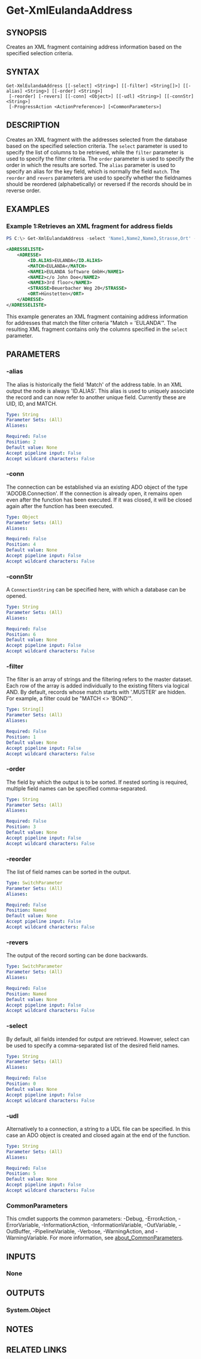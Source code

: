 ﻿---
external help file: EulandaConnect-help.xml
Module Name: EulandaConnect
online version: https://github.com/Eulanda/EulandaConnect/blob/master/docs/Get-XmlEulandaAddress.md
schema: 2.0.0
lastMod: 2024-03-19T06:27:25
---

# Get-XmlEulandaAddress

## SYNOPSIS
Creates an XML fragment containing address information based on the specified selection criteria.

## SYNTAX

```
Get-XmlEulandaAddress [[-select] <String>] [[-filter] <String[]>] [[-alias] <String>] [[-order] <String>]
 [-reorder] [-revers] [[-conn] <Object>] [[-udl] <String>] [[-connStr] <String>]
 [-ProgressAction <ActionPreference>] [<CommonParameters>]
```

## DESCRIPTION
Creates an XML fragment with the addresses selected from the database based on the specified selection criteria. The `select` parameter is used to specify the list of columns to be retrieved, while the `filter` parameter is used to specify the filter criteria. The `order` parameter is used to specify the order in which the results are sorted. The `alias` parameter is used to specify an alias for the key field, which is normally the field `match`. The `reorder` and `revers` parameters are used to specify whether the fieldnames should be reordered (alphabetically) or reversed if the records should be in reverse order.

## EXAMPLES

### Example 1:Retrieves an XML fragment for address fields
```powershell
PS C:\> Get-XmlEulandaAddress -select 'Name1,Name2,Name3,Strasse,Ort' -filter "Match = 'EULANDA'" -udl "C:\temp\Eulanda_1 Eulanda.udl"
```

```xml
<ADRESSELISTE>
    <ADRESSE>
        <ID.ALIAS>EULANDA</ID.ALIAS>
        <MATCH>EULANDA</MATCH>
        <NAME1>EULANDA Software GmbH</NAME1>
        <NAME2>c/o John Doe</NAME2>
        <NAME3>3rd floor</NAME3>
        <STRASSE>Beuerbacher Weg 20</STRASSE>
        <ORT>Hünstetten</ORT>
    </ADRESSE>
</ADRESSELISTE>
```

This example generates an XML fragment containing address information for addresses that match the filter criteria "Match = 'EULANDA'". The resulting XML fragment contains only the columns specified in the `select` parameter.

## PARAMETERS

### -alias
The alias is historically the field 'Match' of the address table. In an XML output the node is always 'ID.ALIAS'. This alias is used to uniquely associate the record and can now refer to another unique field. Currently these are UID, ID,  and MATCH.

```yaml
Type: String
Parameter Sets: (All)
Aliases:

Required: False
Position: 2
Default value: None
Accept pipeline input: False
Accept wildcard characters: False
```

### -conn
The connection can be established via an existing ADO object of the type 'ADODB.Connection'. If the connection is already open, it remains open even after the function has been executed. If it was closed, it will be closed again after the function has been executed.

```yaml
Type: Object
Parameter Sets: (All)
Aliases:

Required: False
Position: 4
Default value: None
Accept pipeline input: False
Accept wildcard characters: False
```

### -connStr
A `ConnectionString` can be specified here, with which a database can be opened.

```yaml
Type: String
Parameter Sets: (All)
Aliases:

Required: False
Position: 6
Default value: None
Accept pipeline input: False
Accept wildcard characters: False
```

### -filter
The filter is an array of strings and the filtering refers to the master dataset. Each row of the array is added individually to the existing filters via logical AND. By default, records whose match starts with '.MUSTER' are hidden. For example, a filter could be "MATCH <> 'BOND'".

```yaml
Type: String[]
Parameter Sets: (All)
Aliases:

Required: False
Position: 1
Default value: None
Accept pipeline input: False
Accept wildcard characters: False
```

### -order
The field by which the output is to be sorted. If nested sorting is required, multiple field names can be specified comma-separated.

```yaml
Type: String
Parameter Sets: (All)
Aliases:

Required: False
Position: 3
Default value: None
Accept pipeline input: False
Accept wildcard characters: False
```

### -reorder
The list of field names can be sorted in the output.

```yaml
Type: SwitchParameter
Parameter Sets: (All)
Aliases:

Required: False
Position: Named
Default value: None
Accept pipeline input: False
Accept wildcard characters: False
```

### -revers
The output of the record sorting can be done backwards.

```yaml
Type: SwitchParameter
Parameter Sets: (All)
Aliases:

Required: False
Position: Named
Default value: None
Accept pipeline input: False
Accept wildcard characters: False
```

### -select
By default, all fields intended for output are retrieved. However, select can be used to specify a comma-separated list of the desired field names.

```yaml
Type: String
Parameter Sets: (All)
Aliases:

Required: False
Position: 0
Default value: None
Accept pipeline input: False
Accept wildcard characters: False
```

### -udl
Alternatively to a connection, a string to a UDL file can be specified. In this case an ADO object is created and closed again at the end of the function.

```yaml
Type: String
Parameter Sets: (All)
Aliases:

Required: False
Position: 5
Default value: None
Accept pipeline input: False
Accept wildcard characters: False
```


### CommonParameters
This cmdlet supports the common parameters: -Debug, -ErrorAction, -ErrorVariable, -InformationAction, -InformationVariable, -OutVariable, -OutBuffer, -PipelineVariable, -Verbose, -WarningAction, and -WarningVariable. For more information, see [about_CommonParameters](http://go.microsoft.com/fwlink/?LinkID=113216).

## INPUTS

### None

## OUTPUTS

### System.Object
## NOTES

## RELATED LINKS


